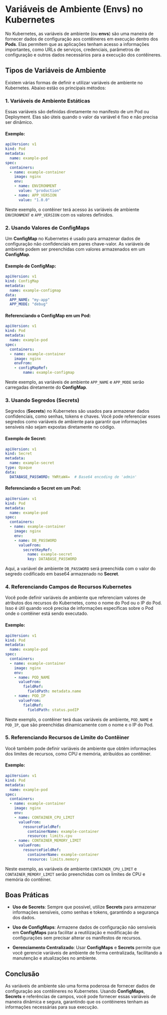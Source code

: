 # Variáveis de Ambiente (Envs) no Kubernetes

No Kubernetes, as variáveis de ambiente (ou **envs**) são uma maneira de fornecer dados de configuração aos contêineres em execução dentro dos **Pods**. Elas permitem que as aplicações tenham acesso a informações importantes, como URLs de serviços, credenciais, parâmetros de configuração e outros dados necessários para a execução dos contêineres.

## Tipos de Variáveis de Ambiente

Existem várias formas de definir e utilizar variáveis de ambiente no Kubernetes. Abaixo estão os principais métodos:

### 1. **Variáveis de Ambiente Estáticas**
Essas variáveis são definidas diretamente no manifesto de um Pod ou Deployment. Elas são úteis quando o valor da variável é fixo e não precisa ser dinâmico.

#### Exemplo:
```yaml
apiVersion: v1
kind: Pod
metadata:
  name: example-pod
spec:
  containers:
  - name: example-container
    image: nginx
    env:
    - name: ENVIRONMENT
      value: "production"
    - name: APP_VERSION
      value: "1.0.0"
```

Neste exemplo, o contêiner terá acesso às variáveis de ambiente `ENVIRONMENT` e `APP_VERSION` com os valores definidos.

### 2. **Usando Valores de ConfigMaps**
Um **ConfigMap** no Kubernetes é usado para armazenar dados de configuração não confidenciais em pares chave-valor. As variáveis de ambiente podem ser preenchidas com valores armazenados em um **ConfigMap**.

#### Exemplo de ConfigMap:
```yaml
apiVersion: v1
kind: ConfigMap
metadata:
  name: example-configmap
data:
  APP_NAME: "my-app"
  APP_MODE: "debug"
```

#### Referenciando o ConfigMap em um Pod:
```yaml
apiVersion: v1
kind: Pod
metadata:
  name: example-pod
spec:
  containers:
  - name: example-container
    image: nginx
    envFrom:
    - configMapRef:
        name: example-configmap
```

Neste exemplo, as variáveis de ambiente `APP_NAME` e `APP_MODE` serão carregadas diretamente do **ConfigMap**.

### 3. **Usando Segredos (Secrets)**
Segredos (**Secrets**) no Kubernetes são usados para armazenar dados confidenciais, como senhas, tokens e chaves. Você pode referenciar esses segredos como variáveis de ambiente para garantir que informações sensíveis não sejam expostas diretamente no código.

#### Exemplo de Secret:
```yaml
apiVersion: v1
kind: Secret
metadata:
  name: example-secret
type: Opaque
data:
  DATABASE_PASSWORD: YWRtaW4=  # Base64 encoding de 'admin'
```

#### Referenciando o Secret em um Pod:
```yaml
apiVersion: v1
kind: Pod
metadata:
  name: example-pod
spec:
  containers:
  - name: example-container
    image: nginx
    env:
    - name: DB_PASSWORD
      valueFrom:
        secretKeyRef:
          name: example-secret
          key: DATABASE_PASSWORD
```

Aqui, a variável de ambiente `DB_PASSWORD` será preenchida com o valor do segredo codificado em base64 armazenado no **Secret**.

### 4. **Referenciando Campos de Recursos Kubernetes**
Você pode definir variáveis de ambiente que referenciam valores de atributos dos recursos do Kubernetes, como o nome do Pod ou o IP do Pod. Isso é útil quando você precisa de informações específicas sobre o Pod onde o contêiner está sendo executado.

#### Exemplo:
```yaml
apiVersion: v1
kind: Pod
metadata:
  name: example-pod
spec:
  containers:
  - name: example-container
    image: nginx
    env:
    - name: POD_NAME
      valueFrom:
        fieldRef:
          fieldPath: metadata.name
    - name: POD_IP
      valueFrom:
        fieldRef:
          fieldPath: status.podIP
```

Neste exemplo, o contêiner terá duas variáveis de ambiente, `POD_NAME` e `POD_IP`, que são preenchidas dinamicamente com o nome e o IP do Pod.

### 5. **Referenciando Recursos de Limite do Contêiner**
Você também pode definir variáveis de ambiente que obtêm informações dos limites de recursos, como CPU e memória, atribuídos ao contêiner.

#### Exemplo:
```yaml
apiVersion: v1
kind: Pod
metadata:
  name: example-pod
spec:
  containers:
  - name: example-container
    image: nginx
    env:
    - name: CONTAINER_CPU_LIMIT
      valueFrom:
        resourceFieldRef:
          containerName: example-container
          resource: limits.cpu
    - name: CONTAINER_MEMORY_LIMIT
      valueFrom:
        resourceFieldRef:
          containerName: example-container
          resource: limits.memory
```

Neste exemplo, as variáveis de ambiente `CONTAINER_CPU_LIMIT` e `CONTAINER_MEMORY_LIMIT` serão preenchidas com os limites de CPU e memória do contêiner.

## Boas Práticas

- **Uso de Secrets**: Sempre que possível, utilize **Secrets** para armazenar informações sensíveis, como senhas e tokens, garantindo a segurança dos dados.
  
- **Uso de ConfigMaps**: Armazene dados de configuração não sensíveis em **ConfigMaps** para facilitar a reutilização e modificação de configurações sem precisar alterar os manifestos de recursos.

- **Gerenciamento Centralizado**: Usar **ConfigMaps** e **Secrets** permite que você gerencie variáveis de ambiente de forma centralizada, facilitando a manutenção e atualizações no ambiente.

## Conclusão

As variáveis de ambiente são uma forma poderosa de fornecer dados de configuração aos contêineres no Kubernetes. Usando **ConfigMaps**, **Secrets** e referências de campos, você pode fornecer essas variáveis de maneira dinâmica e segura, garantindo que os contêineres tenham as informações necessárias para sua execução.